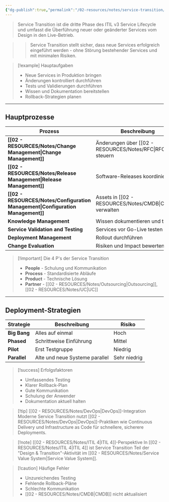 ```yaml
---
{"dg-publish":true,"permalink":"/02-resources/notes/service-transition/","tags":["informatik/management","GFN/LF06"],"noteIcon":"","updated":"2025-10-24T13:24:25.841+02:00"}
---
```



>Service Transition ist die dritte Phase des ITIL v3 Service Lifecycle und umfasst die Überführung neuer oder geänderter Services vom Design in den Live-Betrieb.

>>Service Transition stellt sicher, dass neue Services erfolgreich eingeführt werden - ohne Störung bestehender Services und mit minimalen Risiken.

>[!example] Hauptaufgaben
>- Neue Services in Produktion bringen
>- Änderungen kontrolliert durchführen
>- Tests und Validierungen durchführen
>- Wissen und Dokumentation bereitstellen
>- Rollback-Strategien planen

---

## Hauptprozesse

|Prozess|Beschreibung|
|---|---|
|**[[02 - RESOURCES/Notes/Change Management\|Change Management]]**|Änderungen über [[02 - RESOURCES/Notes/RFC\|RFC]]s steuern|
|**[[02 - RESOURCES/Notes/Release Management\|Release Management]]**|Software-Releases koordinieren|
|**[[02 - RESOURCES/Notes/Configuration Management\|Configuration Management]]**|Assets in [[02 - RESOURCES/Notes/CMDB\|CMDB]] verwalten|
|**Knowledge Management**|Wissen dokumentieren und teilen|
|**Service Validation and Testing**|Services vor Go-Live testen|
|**Deployment Management**|Rollout durchführen|
|**Change Evaluation**|Risiken und Impact bewerten|

>[!important] Die 4 P's der Service Transition
>- **People** - Schulung und Kommunikation
>- **Process** - Standardisierte Abläufe
>- **Product** - Technische Lösung
>- **Partner** - [[02 - RESOURCES/Notes/Outsourcing\|Outsourcing]], [[02 - RESOURCES/Notes/UC\|UC]]

---

## Deployment-Strategien

|Strategie|Beschreibung|Risiko|
|---|---|---|
|**Big Bang**|Alles auf einmal|Hoch|
|**Phased**|Schrittweise Einführung|Mittel|
|**Pilot**|Erst Testgruppe|Niedrig|
|**Parallel**|Alte und neue Systeme parallel|Sehr niedrig|

>[!success] Erfolgsfaktoren
>- Umfassendes Testing
>- Klarer Rollback-Plan
>- Gute Kommunikation
>- Schulung der Anwender
>- Dokumentation aktuell halten

>[!tip] [[02 - RESOURCES/Notes/DevOps\|DevOps]]-Integration
>Moderne Service Transition nutzt [[02 - RESOURCES/Notes/DevOps\|DevOps]]-Praktiken wie Continuous Delivery und Infrastructure as Code für schnellere, sicherere Deployments.

>[!note] [[02 - RESOURCES/Notes/ITIL 4\|ITIL 4]]-Perspektive
>In [[02 - RESOURCES/Notes/ITIL 4\|ITIL 4]] ist Service Transition Teil der "Design & Transition"-Aktivität im [[02 - RESOURCES/Notes/Service Value System\|Service Value System]].

>[!caution] Häufige Fehler
>- Unzureichendes Testing
>- Fehlende Rollback-Pläne
>- Schlechte Kommunikation
>- [[02 - RESOURCES/Notes/CMDB\|CMDB]] nicht aktualisiert
